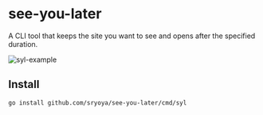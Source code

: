 # see-you-later

A CLI tool that keeps the site you want to see and opens after the specified duration.

![syl-example](https://user-images.githubusercontent.com/14014676/103443807-f6458c80-4ca5-11eb-8be3-7f3ab20e6e76.gif)

## Install

```
go install github.com/sryoya/see-you-later/cmd/syl
```

